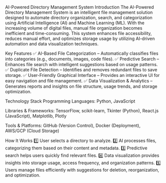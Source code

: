AI-Powered Directory Management System
Introduction
The AI-Powered Directory Management System is an intelligent file management solution designed to automate directory organization, search, and categorization using Artificial Intelligence (AI) and Machine Learning (ML). With the increasing volume of digital files, manual file organization becomes inefficient and time-consuming. This system enhances file accessibility, reduces manual effort, and optimizes storage usage by utilizing AI-driven automation and data visualization techniques.

Key Features
✅ AI-Based File Categorization – Automatically classifies files into categories (e.g., documents, images, code files).
✅ Predictive Search – Enhances file search with intelligent suggestions based on usage patterns.
✅ Duplicate File Detection – Identifies and removes redundant files to save storage.
✅ User-Friendly Graphical Interface – Provides an interactive UI for easy navigation and file management.
✅ Data Visualization & Analytics – Generates reports and insights on file structure, usage trends, and storage optimization.

Technology Stack
Programming Languages: Python, JavaScript

Libraries & Frameworks: TensorFlow, scikit-learn, Tkinter (Python), React.js (JavaScript), Matplotlib, Plotly

Tools & Platforms: GitHub (Version Control), Docker (Deployment), AWS/GCP (Cloud Storage)

How It Works
1️⃣ User selects a directory to analyze.
2️⃣ AI processes files, categorizing them based on their content and metadata.
3️⃣ Predictive search helps users quickly find relevant files.
4️⃣ Data visualization provides insights into storage usage, access frequency, and organization patterns.
5️⃣ Users manage files efficiently with suggestions for deletion, reorganization, and optimization.
